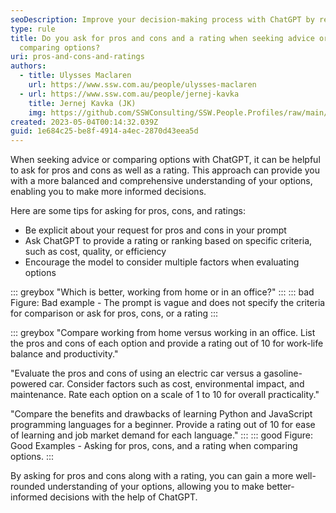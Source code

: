 ```yaml
---
seoDescription: Improve your decision-making process with ChatGPT by requesting pros, cons, and ratings when comparing options or seeking advice.
type: rule
title: Do you ask for pros and cons and a rating when seeking advice or
  comparing options?
uri: pros-and-cons-and-ratings
authors:
  - title: Ulysses Maclaren
    url: https://www.ssw.com.au/people/ulysses-maclaren
  - url: https://www.ssw.com.au/people/jernej-kavka
    title: Jernej Kavka (JK)
    img: https://github.com/SSWConsulting/SSW.People.Profiles/raw/main/Jernej-Kavka/Images/Jernej-Kavka-Profile.jpg
created: 2023-05-04T00:14:32.039Z
guid: 1e684c25-be8f-4914-a4ec-2870d43eea5d
---
```


When seeking advice or comparing options with ChatGPT, it can be helpful to ask for pros and cons as well as a rating. This approach can provide you with a more balanced and comprehensive understanding of your options, enabling you to make more informed decisions.

<!--endintro-->

Here are some tips for asking for pros, cons, and ratings:

* Be explicit about your request for pros and cons in your prompt
* Ask ChatGPT to provide a rating or ranking based on specific criteria, such as cost, quality, or efficiency
* Encourage the model to consider multiple factors when evaluating options

::: greybox
"Which is better, working from home or in an office?"
:::
::: bad
Figure: Bad example - The prompt is vague and does not specify the criteria for comparison or ask for pros, cons, or a rating
:::

::: greybox
"Compare working from home versus working in an office. List the pros and cons of each option and provide a rating out of 10 for work-life balance and productivity."

"Evaluate the pros and cons of using an electric car versus a gasoline-powered car. Consider factors such as cost, environmental impact, and maintenance. Rate each option on a scale of 1 to 10 for overall practicality."

"Compare the benefits and drawbacks of learning Python and JavaScript programming languages for a beginner. Provide a rating out of 10 for ease of learning and job market demand for each language."
:::
::: good
Figure: Good Examples - Asking for pros, cons, and a rating when comparing options.
:::

By asking for pros and cons along with a rating, you can gain a more well-rounded understanding of your options, allowing you to make better-informed decisions with the help of ChatGPT.